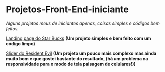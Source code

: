 # Projetos-Front-End-iniciante
*Alguns projetos meus de iniciantes apenas, coisas simples e códigos bem feitos.*

<a href="https://vitorgomes-r.github.io/StarBucks/" target="_blank">Landing page do Star Bucks</a> **(Um projeto simples e bem feito com um código limpo)**

<a href="https://vitorgomes-r.github.io/SliderDeImagens/" target="_blank">Slider do Resident Evil</a> **(Um projeto um pouco mais complexo mas ainda muito bom e que gostei bastante do resultado, (há um problema na responsividade para o modo de tela paisagem de celulares!))**